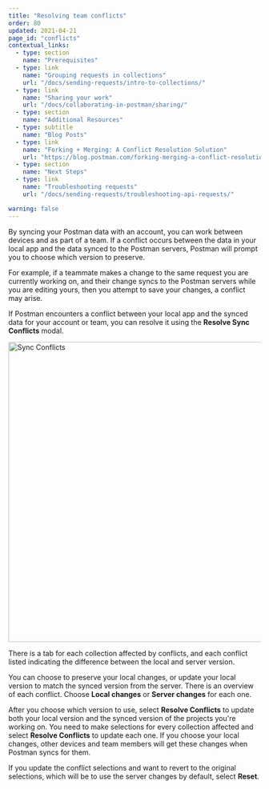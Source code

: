 ```yaml
---
title: "Resolving team conflicts"
order: 80
updated: 2021-04-21
page_id: "conflicts"
contextual_links:
  - type: section
    name: "Prerequisites"
  - type: link
    name: "Grouping requests in collections"
    url: "/docs/sending-requests/intro-to-collections/"
  - type: link
    name: "Sharing your work"
    url: "/docs/collaborating-in-postman/sharing/"
  - type: section
    name: "Additional Resources"
  - type: subtitle
    name: "Blog Posts"
  - type: link
    name: "Forking + Merging: A Conflict Resolution Solution"
    url: "https://blog.postman.com/forking-merging-a-conflict-resolution-solution/"
  - type: section
    name: "Next Steps"
  - type: link
    name: "Troubleshooting requests"
    url: "/docs/sending-requests/troubleshooting-api-requests/"

warning: false
---
```


By syncing your Postman data with an account, you can work between devices and as part of a team. If a conflict occurs between the data in your local app and the data synced to the Postman servers, Postman will prompt you to choose which version to preserve.

For example, if a teammate makes a change to the same request you are currently working on, and their change syncs to the Postman servers while you are editing yours, then you attempt to save your changes, a conflict may arise.

If Postman encounters a conflict between your local app and the synced data for your account or team, you can resolve it using the __Resolve Sync Conflicts__ modal.

<img alt="Sync Conflicts" src="https://assets.postman.com/postman-docs/sync-conflicts-v8.jpg" width="600px"/>

There is a tab for each collection affected by conflicts, and each conflict listed indicating the difference between the local and server version.

You can choose to preserve your local changes, or update your local version to match the synced version from the server. There is an overview of each conflict. Choose __Local changes__ or __Server changes__ for each one.

After you choose which version to use, select __Resolve Conflicts__ to update both your local version and the synced version of the projects you're working on. You need to make selections for every collection affected and select __Resolve Conflicts__ to update each one. If you choose your local changes, other devices and team members will get these changes when Postman syncs for them.

If you update the conflict selections and want to revert to the original selections, which will be to use the server changes by default, select __Reset__.
